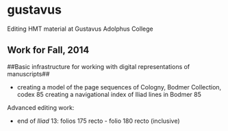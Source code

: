 gustavus
========

Editing HMT material at Gustavus Adolphus College

## Work for Fall, 2014 ##

##Basic infrastructure for working with digital representations of manuscripts##



- creating a model of the page sequences of Cologny, Bodmer Collection, codex 85
creating a navigational index of Iliad lines in Bodmer 85


Advanced editing work:

- end of *Iliad* 13:  folios 175 recto - folio 180 recto (inclusive)

